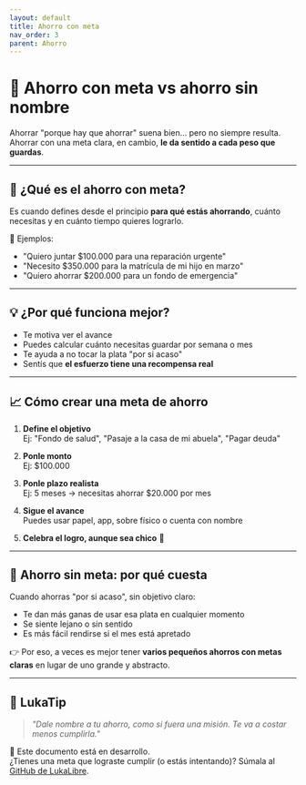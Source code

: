 ```yaml
---
layout: default
title: Ahorro con meta
nav_order: 3
parent: Ahorro
---
```


# 🎯 Ahorro con meta vs ahorro sin nombre

Ahorrar "porque hay que ahorrar" suena bien… pero no siempre resulta.  
Ahorrar con una meta clara, en cambio, **le da sentido a cada peso que guardas**.

---

## 🧠 ¿Qué es el ahorro con meta?

Es cuando defines desde el principio **para qué estás ahorrando**, cuánto necesitas y en cuánto tiempo quieres lograrlo.

💬 Ejemplos:
- "Quiero juntar $100.000 para una reparación urgente"
- "Necesito $350.000 para la matrícula de mi hijo en marzo"
- "Quiero ahorrar $200.000 para un fondo de emergencia"

---

## 💡 ¿Por qué funciona mejor?

- Te motiva ver el avance
- Puedes calcular cuánto necesitas guardar por semana o mes
- Te ayuda a no tocar la plata "por si acaso"
- Sentís que **el esfuerzo tiene una recompensa real**

---

## 📈 Cómo crear una meta de ahorro

1. **Define el objetivo**  
   Ej: "Fondo de salud", "Pasaje a la casa de mi abuela", "Pagar deuda"

2. **Ponle monto**  
   Ej: $100.000

3. **Ponle plazo realista**  
   Ej: 5 meses → necesitas ahorrar $20.000 por mes

4. **Sigue el avance**  
   Puedes usar papel, app, sobre físico o cuenta con nombre

5. **Celebra el logro, aunque sea chico** 🎉

---

## 🛑 Ahorro sin meta: por qué cuesta

Cuando ahorras "por si acaso", sin objetivo claro:

- Te dan más ganas de usar esa plata en cualquier momento
- Se siente lejano o sin sentido
- Es más fácil rendirse si el mes está apretado

👉 Por eso, a veces es mejor tener **varios pequeños ahorros con metas claras** en lugar de uno grande y abstracto.

---

## 🧠 LukaTip

> *"Dale nombre a tu ahorro, como si fuera una misión. Te va a costar menos cumplirla."*

📌 Este documento está en desarrollo.  
¿Tienes una meta que lograste cumplir (o estás intentando)? Súmala al [GitHub de LukaLibre](https://github.com/raestrada/lukalibre).
